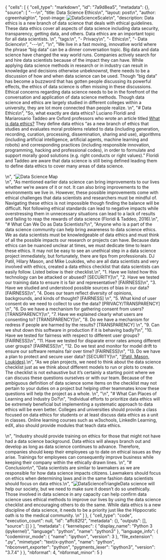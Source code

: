 {
 "cells": [
  {
   "cell_type": "markdown",
   "id": "7a9d8ea5",
   "metadata": {},
   "source": [
    "---\n",
    "title: Data Science Ethics\n",
    "layout: post\n",
    "author: cgreenhalgh\n",
    "post-image: ![DataScienceScale](/assets/images/blogimages/figs-mm-dd/DataEthics.png)\n",
    "description: Data ethics is a new branch of data science that deals with ethical guidelines. These data ethics cover all aspects of data science including data security, transparency, getting data, and others. Data ethics are an important topic for all data scientists. \n",
    "tags:\n",
    "- Privacy\n",
    "- Ethics\n",
    "- Data Science\n",
    "---\n",
    "\n",
    "We live in a fast moving, innovative world where the phrase “big data” can be a dinner conversation topic. Big data and data science have changed the way world runs. Companies actively search for and hire data scientists because of the impact they can have. While applying data science methods in research or in industry can result in knowledge and decisions otherwise unbeknownst, there needs to be a discussion of how and when data science can be used. Though “big data” has become a buzzword that has gotten people discussing its powerful effects, the ethics of data science is often missing in these discussions. Ethical concerns regarding data science needs to be in the forefront of the conversation and application of data science methods. Though data science and ethics are largely studied in different colleges within a university, they are lot more connected than people realize. \n",
    "# Data Ethics\n",
    "So, what exactly are data ethics? Luciano Floridi and Mariarosario Taddeo are Oxford professors who wrote an article titled [What is data ethics?](https://royalsocietypublishing.org/doi/10.1098/rsta.2016.0360) They define data ethics “as a new branch of ethics that studies and evaluates moral problems related to data (including generation, recording, curation, processing, dissemination, sharing and use), algorithms (including artificial intelligence, artificial agents, machine learning and robots) and corresponding practices (including responsible innovation, programming, hacking and professional codes), in order to formulate and support morally good solutions (e.g. right conducts or right values).” Floridi and Taddeo are aware that data science is still being defined leading them to define data ethics to cover many areas of data science. <br> <br>\n",
    "![Data Science Map](/assets/images/blogimages/figs-mm-dd/DataEthicsMap.jpg) <br>\n",
    "As mentioned earlier data science can bring improvements to our lives whether we’re aware of it or not. It can also bring improvements to the environments we live in. However, these possible improvements come with ethical challenges that data scientists and researchers must be mindful of. Navigating these ethics is not impossible though finding the balance will be difficult. Not following ethical standards can lead to negative impacts while overstressing them in unnecessary situations can lead to a lack of results and failing to reap the rewards of data science (Floridi & Taddeo, 2016).\n",
    "# What Can We Do as Data Scientists?\n",
    "Anyone who is a part of the data science community can help bring awareness to data science ethics. We as data scientists must be knowledgeable of data ethics and must think of all the possible impacts our research or projects can have. Because data ethics can be nuanced unclear at times, we must dedicate time to learn these ethics. It may not be easy to see an unethical step in a data science project immediately, but fortunately, there are tips from professionals. DJ Patil, Hilary Mason, and Mike Loukides, who are all data scientists and very involved with ethics, created a data ethics checklist that data scientists can easily follow. Listed below is their checklist.\n",
    "1. Have we listed how this technology can be attacked or abused? [SECURITY]\n",
    "2. Have we tested our training data to ensure it is fair and representative? [FAIRNESS]\n",
    "3. Have we studied and understood possible sources of bias in our data? [FAIRNESS]\n",
    "4. Does our team reflect diversity of opinions, backgrounds, and kinds of thought? [FAIRNESS] \n",
    "5. What kind of user consent do we need to collect to use the data? [PRIVACY/TRANSPARENCY] \n",
    "6. Do we have a mechanism for gathering consent from users? [TRANSPARENCY]\n",
    "7. Have we explained clearly what users are consenting to? [TRANSPARENCY]\n",
    "8. Do we have a mechanism for redress if people are harmed by the results? [TRANSPARENCY] \n",
    "9. Can we shut down this software in production if it is behaving badly?\n",
    "10. Have we tested for fairness with respect to different user groups? [FAIRNESS]\n",
    "11. Have we tested for disparate error rates among different user groups? [FAIRNESS]\n",
    "12. Do we test and monitor for model drift to ensure our software remains fair over time? [FAIRNESS]\n",
    "13. Do we have a plan to protect and secure user data? [SECURITY]\n",
    "[(Patil, Mason, Loukides)](https://www.oreilly.com/radar/of-oaths-and-checklists/).\n",
    "As we plan projects, we need to think about the data science checklist just as we think about different models to run or plots to create. The checklist is not exhaustive but it’s certainly a starting point where we can discuss these questions ourselves or with our team. Because of the ambiguous definition of data science some items on the checklist may not pertain to your duties on a project but helping other teammates know these questions will help the project as a whole.    \n",
    "\n",
    "# What Can Places of Learning and Industry Do?\n",
    "Individual efforts to prioritize data ethics will be extremely beneficial but implementing a systematic approach to data ethics will be even better. Colleges and universities should provide a class focused on data ethics for students or at least discuss data ethics as a unit in classes. Online learning courses such as w3schools, LinkedIn Learning, edX, also should provide modules that teach data ethics. <br> <br>\n",
    "Industry should provide training on ethics for those that might not have had a data science background. Data ethics will always branch out and develop as long as data science continues to advance. Therefore, companies should keep their employees up to date on ethical issues as they arise. Trainings for employees can consequently improve business while keeping their company within the ethically drawn lines. \n",
    "# Conclusion\n",
    "Data scientists are simliar to lawmakers as we are responsible for how data science impacts citizens. Lawmakers should focus on ethics when determining laws and in the same fashion data scientists should focus on data ethics.\n",
    "![DataScienceTriangle](/assets/images/blogimages/figs-mm-dd/DataCitizensTriangle.jpg)Data science will help our society, but we need to make sure it doesn’t do so unethically. Those involved in data science in any capacity can help confirm data science uses ethical methods to improve our lives by using the data science checklist and encouraging others to do the same. While data ethics is a new discipline of data science, it needs to be a priority just like the Hippocratic oath is to the medical community. \n"
   ]
  },
  {
   "cell_type": "code",
   "execution_count": null,
   "id": "affc82f2",
   "metadata": {},
   "outputs": [],
   "source": []
  }
 ],
 "metadata": {
  "kernelspec": {
   "display_name": "Python 3 (ipykernel)",
   "language": "python",
   "name": "python3"
  },
  "language_info": {
   "codemirror_mode": {
    "name": "ipython",
    "version": 3
   },
   "file_extension": ".py",
   "mimetype": "text/x-python",
   "name": "python",
   "nbconvert_exporter": "python",
   "pygments_lexer": "ipython3",
   "version": "3.7.4"
  }
 },
 "nbformat": 4,
 "nbformat_minor": 5
}
